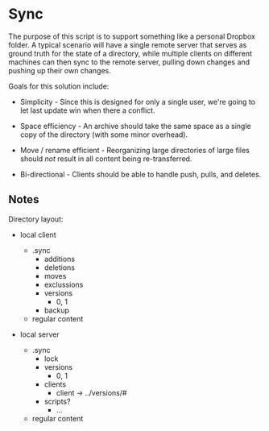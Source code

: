 # Sync

The purpose of this script is to support something like a personal Dropbox
folder.  A typical scenario will have a single remote server that serves as
ground truth for the state of a directory, while multiple clients on different
machines can then sync to the remote server, pulling down changes and pushing
up their own changes.

Goals for this solution include:

* Simplicity - Since this is designed for only a single user, we're going to
let last update win when there a conflict.

* Space efficiency - An archive should take the same space as a single copy of
the directory (with some minor overhead).

* Move / rename efficient - Reorganizing large directories of large files
should _not_ result in all content being re-transferred.

* Bi-directional - Clients should be able to handle push, pulls, and deletes.


## Notes

Directory layout:

* local client
  * .sync
    * additions
    * deletions
    * moves
    * exclussions
    * versions
      * 0, 1
    * backup
  * regular content

* local server
  * .sync
    * lock
    * versions
      * 0, 1
    * clients
      * client -> ../versions/#
    * scripts?
      * ...
  * regular content 


